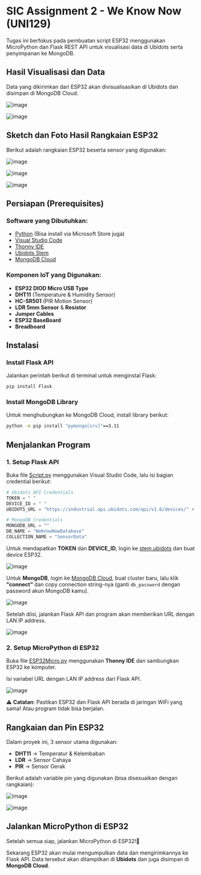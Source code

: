 # SIC Assignment 2 - We Know Now (UNI129)

Tugas ini berfokus pada pembuatan script ESP32 menggunakan MicroPython dan Flask REST API untuk visualisasi data di Ubidots serta penyimpanan ke MongoDB.

## Hasil Visualisasi dan Data

Data yang dikirimkan dari ESP32 akan divisualisasikan di Ubidots dan disimpan di MongoDB Cloud.

![image](https://github.com/user-attachments/assets/77a159e4-975f-493f-af63-23edc259d535)

![image](https://github.com/user-attachments/assets/11ddd3fa-147b-40b8-98fd-8874a3443bf2)

## Sketch dan Foto Hasil Rangkaian ESP32

Berikut adalah rangkaian ESP32 beserta sensor yang digunakan:

![image](https://github.com/user-attachments/assets/283d4c1a-afe9-4583-9747-8ef6a23e7248)

![image](https://github.com/user-attachments/assets/79bcba79-8118-4712-823a-7b117f00732d)

![image](https://github.com/user-attachments/assets/2b2e2acf-8879-43ac-af12-e288bbebd112)

## Persiapan (Prerequisites)

### Software yang Dibutuhkan:

- [Python](https://www.python.org/downloads/) (Bisa install via Microsoft Store juga)
- [Visual Studio Code](https://code.visualstudio.com/)
- [Thonny IDE](https://thonny.org/)
- [Ubidots Stem](https://ubidots.com/stem)
- [MongoDB Cloud](https://cloud.mongodb.com/)

### Komponen IoT yang Digunakan:

- **ESP32 DIOD Micro USB Type**
- **DHT11** (Temperature & Humidity Sensor)
- **HC-SR501** (PIR Motion Sensor)
- **LDR 5mm Sensor** & **Resistor**
- **Jumper Cables**
- **ESP32 BaseBoard**
- **Breadboard**

## Instalasi

### Install Flask API

Jalankan perintah berikut di terminal untuk menginstal Flask:

```sh
pip install Flask
```

### Install MongoDB Library

Untuk menghubungkan ke MongoDB Cloud, install library berikut:

```sh
python -m pip install "pymongo[srv]"==3.11
```

## Menjalankan Program

### 1. Setup Flask API

Buka file [Script.py](https://github.com/RasyaDevansyah/Assignment2WeKnowNow/blob/main/FlaskAPI/Script.py) menggunakan Visual Studio Code, lalu isi bagian credential berikut:

```python
# Ubidots API Credentials
TOKEN = " "
DEVICE_ID = " "
UBIDOTS_URL = "https://industrial.api.ubidots.com/api/v1.6/devices/" + DEVICE_ID

# MongoDB Credentials
MONGODB_URL = ""
DB_NAME = "WeKnowNowDatabase"
COLLECTION_NAME = "SensorData"
```

Untuk mendapatkan **TOKEN** dan **DEVICE\_ID**, login ke [stem.ubidots](https://stem.ubidots.com/) dan buat device ESP32.

![image](https://github.com/user-attachments/assets/8224ca24-5f88-4996-a9c8-47be6ceba971)

Untuk **MongoDB**, login ke [MongoDB Cloud](https://cloud.mongodb.com/), buat cluster baru, lalu klik **"connect"** dan copy connection string-nya (ganti `db_password` dengan password akun MongoDB kamu).

![image](https://github.com/user-attachments/assets/fd3d3b1f-1466-4fe4-824b-86520b464722)

Setelah diisi, jalankan Flask API dan program akan memberikan URL dengan LAN IP address.

![image](https://github.com/user-attachments/assets/f6c8a1de-f8ca-42d2-b356-c031e737a5b0)

### 2. Setup MicroPython di ESP32

Buka file [ESP32Micro.py](https://github.com/RasyaDevansyah/Assignment2WeKnowNow/blob/main/Esp32/ESP32Micro.py) menggunakan **Thonny IDE** dan sambungkan ESP32 ke komputer.

Isi variabel URL dengan LAN IP address dari Flask API.

![image](https://github.com/user-attachments/assets/3ceb73d7-ee08-4db1-b0e6-322b7faf871c)

⚠️ **Catatan**: Pastikan ESP32 dan Flask API berada di jaringan WiFi yang sama! Atau program tidak bisa berjalan.

## Rangkaian dan Pin ESP32

Dalam proyek ini, 3 sensor utama digunakan:

- **DHT11** → Temperatur & Kelembaban
- **LDR** → Sensor Cahaya
- **PIR** → Sensor Gerak

Berikut adalah variable pin yang digunakan (bisa disesuaikan dengan rangkaian):

![image](https://github.com/user-attachments/assets/170bcb1e-c643-4d89-ae7b-0971508392a2)

![image](https://github.com/user-attachments/assets/beed9c38-eb93-4432-9799-e241e3fc9598)

## Jalankan MicroPython di ESP32

Setelah semua siap, jalankan MicroPython di ESP32!🎉

Sekarang ESP32 akan mulai mengumpulkan data dan mengirimkannya ke Flask API. Data tersebut akan ditampilkan di **Ubidots** dan juga disimpan di **MongoDB Cloud**.
